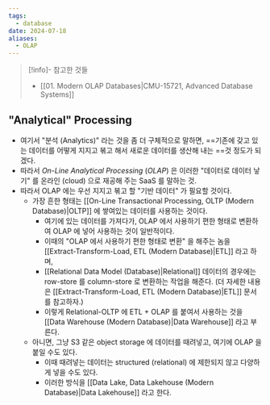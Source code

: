 ```yaml
---
tags:
  - database
date: 2024-07-18
aliases:
  - OLAP
---
```

> [!info]- 참고한 것들
> - [[01. Modern OLAP Databases|CMU-15721, Advanced Database Systems]]

## "Analytical" Processing

- 여기서 "분석 (Analytics)" 라는 것을 좀 더 구체적으로 말하면, ==기존에 갖고 있는 데이터를 어떻게 지지고 볶고 해서 새로운 데이터를 생산해 내는 ==것 정도가 되겠다.
- 따라서 *On-Line Analytical Processing* (*OLAP*) 은 이러한 "데이터로 데이터 낳기" 를 온라인 (cloud) 으로 재공해 주는 SaaS 를 말하는 것.
- 따라서 OLAP 에는 우선 지지고 볶고 할 "기반 데이터" 가 필요할 것이다.
	- 가장 흔한 형태는 [[On-Line Transactional Processing, OLTP (Modern Database)|OLTP]] 에 쌓여있는 데이터를 사용하는 것이다.
		- 여기에 있는 데이터를 가져다가, OLAP 에서 사용하기 편한 형태로 변환하여 OLAP 에 넣어 사용하는 것이 일반적이다.
		- 이때의 "OLAP 에서 사용하기 편한 형태로 변환" 을 해주는 놈을 [[Extract-Transform-Load, ETL (Modern Database)|ETL]] 라고 하며,
		- [[Relational Data Model (Database)|Relational]] 데이터의 경우에는 row-store 를 column-store 로 변환하는 작업을 해준다. (더 자세한 내용은 [[Extract-Transform-Load, ETL (Modern Database)|ETL]] 문서를 참고하자.)
		- 이렇게 Relational-OLTP 에 ETL + OLAP 를 붙여서 사용하는 것을 [[Data Warehouse (Modern Database)|Data Warehouse]] 라고 부른다.
	- 아니면, 그냥 S3 같은 object storage 에 데이터를 때려넣고, 여기에 OLAP 을 붙일 수도 있다.
		- 이때 때려넣는 데이터는 structured (relational) 에 제한되지 않고 다양하게 넣을 수도 있다.
		- 이러한 방식을 [[Data Lake, Data Lakehouse (Modern Database)|Data Lakehouse]] 라고 한다.